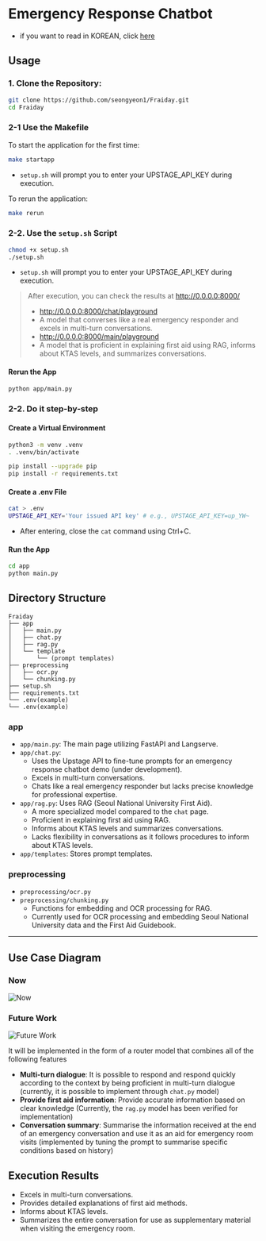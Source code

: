 # Emergency Response Chatbot
- if you want to read in KOREAN, click [here](README-ko.md)

## Usage
### 1. **Clone the Repository:**
```bash
git clone https://github.com/seongyeon1/Fraiday.git
cd Fraiday
```



### 2-1 **Use the Makefile**
To start the application for the first time:
```bash
make startapp
```
- `setup.sh` will prompt you to enter your UPSTAGE_API_KEY during execution.

To rerun the application:
```bash
make rerun
```
          
### 2-2. **Use the `setup.sh` Script**
```bash
chmod +x setup.sh
./setup.sh
```
- `setup.sh` will prompt you to enter your UPSTAGE_API_KEY during execution.

> After execution, you can check the results at http://0.0.0.0:8000/
> - http://0.0.0.0:8000/chat/playground 
> - A model that converses like a real emergency responder and excels in multi-turn conversations.
> - http://0.0.0.0:8000/main/playground
> - A model that is proficient in explaining first aid using RAG, informs about KTAS levels, and summarizes conversations.

#### Rerun the App
```bash
python app/main.py
```
         

### 2-2. **Do it step-by-step**
#### Create a Virtual Environment
```bash
python3 -m venv .venv
. .venv/bin/activate

pip install --upgrade pip
pip install -r requirements.txt
```

#### Create a .env File
```bash
cat > .env
UPSTAGE_API_KEY='Your issued API key' # e.g., UPSTAGE_API_KEY=up_YW~
```
- After entering, close the `cat` command using Ctrl+C.
      
#### Run the App
```bash
cd app
python main.py
```

## Directory Structure

```plaintext
Fraiday
├── app
│   ├── main.py
│   ├── chat.py
│   ├── rag.py
│   └── template
│       └── (prompt templates)
├── preprocessing
│   ├── ocr.py
│   └── chunking.py
├── setup.sh
├── requirements.txt
└── .env(example)
└── .env(example)
```

### app
- `app/main.py`: The main page utilizing FastAPI and Langserve.
- `app/chat.py`: 
  - Uses the Upstage API to fine-tune prompts for an emergency response chatbot demo (under development).
  - Excels in multi-turn conversations.
  - Chats like a real emergency responder but lacks precise knowledge for professional expertise.
- `app/rag.py`: Uses RAG (Seoul National University First Aid).
  - A more specialized model compared to the `chat` page.
  - Proficient in explaining first aid using RAG.
  - Informs about KTAS levels and summarizes conversations.
  - Lacks flexibility in conversations as it follows procedures to inform about KTAS levels.
- `app/templates`: Stores prompt templates.

### preprocessing
- `preprocessing/ocr.py`
- `preprocessing/chunking.py`
  - Functions for embedding and OCR processing for RAG.
  - Currently used for OCR processing and embedding Seoul National University data and the First Aid Guidebook.
----


## Use Case Diagram

### **Now**
![Now](https://github.com/user-attachments/assets/5cc4ca12-4ad2-42ea-afb6-8069752e615f)

### **Future Work**
![Future Work](https://github.com/user-attachments/assets/d33f0b0c-1500-48e5-b9fc-c4a8d489d58c)

It will be implemented in the form of a router model that combines all of the following features
- **Multi-turn dialogue**: It is possible to respond and respond quickly according to the context by being proficient in multi-turn dialogue (currently, it is possible to implement through `chat.py` model)
- **Provide first aid information**: Provide accurate information based on clear knowledge (Currently, the `rag.py` model has been verified for implementation)
- **Conversation summary**: Summarise the information received at the end of an emergency conversation and use it as an aid for emergency room visits (implemented by tuning the prompt to summarise specific conditions based on history)


## Execution Results
- Excels in multi-turn conversations.
- Provides detailed explanations of first aid methods.
- Informs about KTAS levels.
- Summarizes the entire conversation for use as supplementary material when visiting the emergency room.
